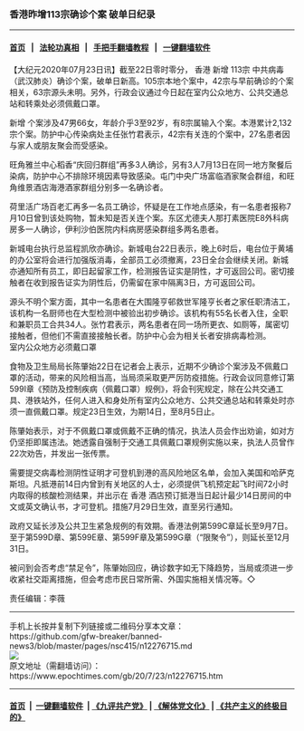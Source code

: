 ### 香港昨增113宗确诊个案 破单日纪录
------------------------

#### [首页](https://github.com/gfw-breaker/banned-news3/blob/master/README.md) &nbsp;&nbsp;|&nbsp;&nbsp; [法轮功真相](https://github.com/begood0513/basic/blob/master/README.md)  &nbsp;&nbsp;|&nbsp;&nbsp; [手把手翻墙教程](https://github.com/gfw-breaker/guides/wiki)  &nbsp;&nbsp;|&nbsp;&nbsp; [一键翻墙软件](https://github.com/gfw-breaker/nogfw/blob/master/README.md)  



<div><p>
 【大纪元2020年07月23日讯】截至22日零时零分，
 <ok href="https://www.epochtimes.com/gb/tag/%E9%A6%99%E6%B8%AF.html">
  香港
 </ok>
 <ok href="https://www.epochtimes.com/gb/tag/%E6%96%B0%E5%A2%9E.html">
  新增
 </ok>
 113宗
 <ok href="https://www.epochtimes.com/gb/tag/%E4%B8%AD%E5%85%B1%E7%97%85%E6%AF%92.html">
  中共病毒
 </ok>
 （武汉肺炎）确诊个案，破单日新高。105宗本地个案中，42宗与早前确诊的个案相关，63宗源头未明。另外，行政会议通过今日起在室内公众地方、公共交通总站和转乘处必须佩戴口罩。
</p>
<p>
 <ok href="https://www.epochtimes.com/gb/tag/%E6%96%B0%E5%A2%9E.html">
  新增
 </ok>
 个案涉及47男66女，年龄介乎3至92岁，有8宗属输入个案。本港累计2,132宗个案。防护中心传染病处主任张竹君表示，42宗有关连的个案中，27名患者因与家人或朋友聚会而受感染。
</p>
<p>
 旺角雅兰中心稻香“庆回归群组”再多3人确诊，另有3人7月13日在同一地方聚餐后染病，防护中心不排除环境因素导致感染。屯门中央广场富临酒家聚会群组，和旺角维景酒店海港酒家群组分别多一名确诊者。
</p>
<p>
 荷里活广场百老汇再多一名员工确诊，怀疑是在工作地点感染，有一名患者报称7月10日曾到该处购物，暂未知是否关连个案。东区尤德夫人那打素医院E8外科病房多一人确诊，伊利沙伯医院内科病房感染群组多两名患者。
</p>
<p>
 新城电台执行总监程凯欣亦确诊。新城电台22日表示，晚上6时后，电台位于黄埔的办公室将会进行加强版消毒，全部员工必须撤离，23日全台会继续关闭。新城亦通知所有员工，即日起留家工作，检测报告证实是阴性，才可返回公司。密切接触者在收到报告证实为阴性后，仍需留在家中隔离3日，方可返回公司。
</p>
<p>
 源头不明个案方面，其中一名患者在大围隆亨邨救世军隆亨长者之家任职清洁工，该机构一名厨师也在大型检测中被验出初步确诊。该机构有55名长者入住，全职和兼职员工合共34人。张竹君表示，两名患者在同一场所更衣、如厕等，属密切接触者，但他们不需直接接触长者。防护中心会为相关长者安排病毒检测。
 <br/>
 室内公众地方必须戴口罩
</p>
<p>
 食物及卫生局局长陈肇始22日在记者会上表示，近期不少确诊个案涉及不佩戴口罩的活动，带来的风险相当高，当局须采取更严厉防疫措施。行政会议同意修订第599I章《预防及控制疾病（佩戴口罩）规例》，将会刊宪规定，除在公共交通工具、港铁站外，任何人进入和身处所有室内公众地方、公共交通总站和转乘处时亦须一直佩戴口罩。规定23日生效，为期14日，至8月5日止。
</p>
<p>
 陈肇始表示，对于不佩戴口罩或佩戴不正确的情况，执法人员会作出劝谕，如对方仍坚拒即属违法。她透露自强制于交通工具佩戴口罩规例实施以来，执法人员曾作22次劝告，并发出一张传票。
</p>
<p>
 需要提交病毒检测阴性证明才可登机到港的高风险地区名单，会加入美国和哈萨克斯坦。凡抵港前14日内曾到有关地区的人士，必须提供飞机预定起飞时间72小时内取得的核酸检测结果，并出示在
 <ok href="https://www.epochtimes.com/gb/tag/%E9%A6%99%E6%B8%AF.html">
  香港
 </ok>
 酒店预订抵港当日起计最少14日房间的中文或英文确认书，才可登机。措施7月29日生效，直至另行通知。
</p>
<p>
 政府又延长涉及公共卫生紧急规例的有效期。香港法例第599C章延长至9月7日。至于第599D章、第599E章、第599F章及第599G章（“限聚令”），则延长至12月31日。
</p>
<p>
 被问到会否考虑“禁足令”，陈肇始回应，确诊数字如无下降趋势，当局或须进一步收紧社交距离措施，但会考虑市民日常所需、外国实施相关情况等。◇
</p>
<p>
 责任编辑：李薇
</p>
</div>
<hr/>
手机上长按并复制下列链接或二维码分享本文章：<br/>
https://github.com/gfw-breaker/banned-news3/blob/master/pages/nsc415/n12276715.md <br/>
<a href='https://github.com/gfw-breaker/banned-news3/blob/master/pages/nsc415/n12276715.md'><img src='https://github.com/gfw-breaker/banned-news3/blob/master/pages/nsc415/n12276715.md.png'/></a> <br/>
原文地址（需翻墙访问）：https://www.epochtimes.com/gb/20/7/23/n12276715.htm


------------------------
#### [首页](https://github.com/gfw-breaker/banned-news3/blob/master/README.md) &nbsp;|&nbsp; [一键翻墙软件](https://github.com/gfw-breaker/nogfw/blob/master/README.md) &nbsp;| [《九评共产党》](https://github.com/gfw-breaker/9ping.md/blob/master/README.md#九评之一评共产党是什么) | [《解体党文化》](https://github.com/gfw-breaker/jtdwh.md/blob/master/README.md) | [《共产主义的终极目的》](https://github.com/gfw-breaker/gczydzjmd.md/blob/master/README.md)


<img src='http://gfw-breaker.win/banned-news3/pages/nsc415/n12276715.md' width='0px' height='0px'/>